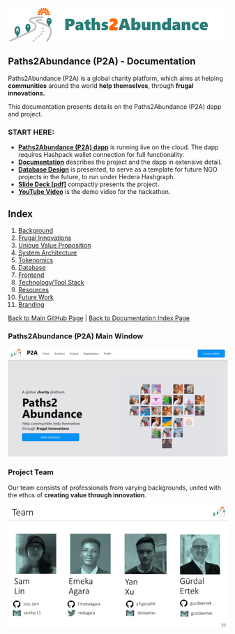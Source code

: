 ![Logo](./img/logo.png) 



## Paths2Abundance (P2A) - Documentation

Paths2Abundance (P2A) is a global charity platform, which aims at helping **communities** around the world **help themselves**, through **frugal innovations.** 

This documentation presents details on the Paths2Abundance (P2A) dapp and project.

### START HERE:

- [**Paths2Abundance (P2A) dapp**](https://paths2abundance-nextjs-just-jam.vercel.app/) is running live on the cloud. The dapp requires Hashpack wallet connection for full functionality.
- [**Documentation**](https://github.com/Just-Jam/Paths2Abundance-nextjs/blob/main/doc/Documentation.md) describes the project and the dapp in extensive detail.
- [**Database Design**](https://github.com/Just-Jam/Paths2Abundance-nextjs/blob/main/doc/Database.md) is presented, to serve as a template for future NGO projects in the future, to run under Hedera Hashgraph.
- [**Slide Deck [pdf]**](https://github.com/Just-Jam/Paths2Abundance-nextjs/blob/main/doc/other/Paths2Abundance_Slide_Deck_v05g.pdf) compactly presents the project.
- [**YouTube Video**](https://youtu.be/9bSamwXdDNc) is the demo video for the hackathon.


## Index

1. [Background](Background.md)
2. [Frugal Innovations](FrugalInnovations.md)
3. [Unique Value Proposition](UniqueValueProposition.md)
4. [System Architecture](SystemArchitecture.md)
5. [Tokenomics](Tokenomics.md)
6. [Database](Database.md)
7. [Frontend](Frontend.md)
9. [Technology/Tool Stack](TechnologyStack.md)
10. [Resources](Resources.md)
11. [Future Work](FuturePlans.md)
12. [Branding](Branding.md)

<hline></hline>

[Back to Main GitHub Page](../README.md) | [Back to Documentation Index Page](Documentation.md)

### Paths2Abundance (P2A) Main Window
![Main Window](./img/Screen01.png)


### Project Team

Our team consists of professionals from varying backgrounds, united with the ethos of **creating value through innovation**.

![Project Team](./img/Slide22.png) 
